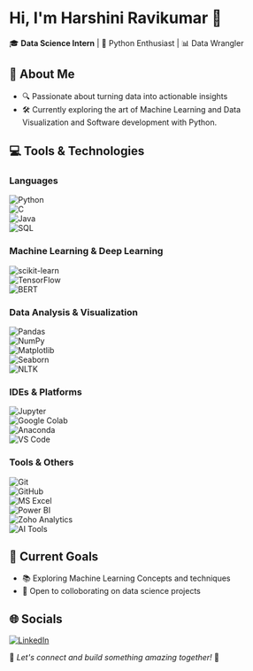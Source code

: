 # Hi, I'm Harshini Ravikumar 👋  

🎓 **Data Science Intern** | 🐍 Python Enthusiast | 📊 Data Wrangler  

## 🌟 About Me  
- 🔍 Passionate about turning data into actionable insights  
- 🛠️ Currently exploring the art of Machine Learning and Data Visualization and Software development with Python.   

## 💻 Tools & Technologies  

### Languages  
![Python](https://img.shields.io/badge/-Python-3776AB?logo=python&logoColor=white)  
![C](https://img.shields.io/badge/-C-A8B9CC?logo=c&logoColor=white)  
![Java](https://img.shields.io/badge/-Java-007396?logo=java&logoColor=white)  
![SQL](https://img.shields.io/badge/-SQL-316192?logo=MicrosoftSQLServer&logoColor=white)  

### Machine Learning & Deep Learning  
![scikit-learn](https://img.shields.io/badge/-Scikit%20Learn-F7931E?logo=scikit-learn&logoColor=white)  
![TensorFlow](https://img.shields.io/badge/-TensorFlow-FF6F00?logo=tensorflow&logoColor=white)  
![BERT](https://img.shields.io/badge/-BERT-2C8EBB?logo=google&logoColor=white)  

### Data Analysis & Visualization  
![Pandas](https://img.shields.io/badge/-Pandas-150458?logo=pandas&logoColor=white)  
![NumPy](https://img.shields.io/badge/-NumPy-013243?logo=numpy&logoColor=white)  
![Matplotlib](https://img.shields.io/badge/-Matplotlib-1f77b4?logo=&logoColor=white)  
![Seaborn](https://img.shields.io/badge/-Seaborn-2D3E50?logo=python&logoColor=white)  
![NLTK](https://img.shields.io/badge/-NLTK-6897BB?logo=python&logoColor=white)  

### IDEs & Platforms  
![Jupyter](https://img.shields.io/badge/-Jupyter-F37626?logo=jupyter&logoColor=white)  
![Google Colab](https://img.shields.io/badge/-Google%20Colab-F9AB00?logo=googlecolab&logoColor=white)  
![Anaconda](https://img.shields.io/badge/-Anaconda-44A833?logo=anaconda&logoColor=white)  
![VS Code](https://img.shields.io/badge/-VS%20Code-007ACC?logo=visualstudiocode&logoColor=white)  

### Tools & Others  
![Git](https://img.shields.io/badge/-Git-F05032?logo=git&logoColor=white)  
![GitHub](https://img.shields.io/badge/-GitHub-181717?logo=github&logoColor=white)  
![MS Excel](https://img.shields.io/badge/-MS%20Excel-217346?logo=MicrosoftExcel&logoColor=white)  
![Power BI](https://img.shields.io/badge/-Power%20BI-F2C811?logo=powerbi&logoColor=black)  
![Zoho Analytics](https://img.shields.io/badge/-Zoho%20Analytics-E42527?logo=zoho&logoColor=white)  
![AI Tools](https://img.shields.io/badge/-AI%20Tools-7A1FA2?logo=openai&logoColor=white)  


## 🚀 Current Goals  
- 📚 Exploring Machine Learning Concepts and techniques  
- 🤝 Open to colloborating on data science projects  

## 🌐 Socials  
[![LinkedIn](https://img.shields.io/badge/-LinkedIn-0A66C2?logo=linkedin&logoColor=white)](https://www.linkedin.com/in/harshini-r-619826244?utm_source=share&utm_campaign=share_via&utm_content=profile&utm_medium=android_app)  

📌 *Let's connect and build something amazing together!* 🚀  
